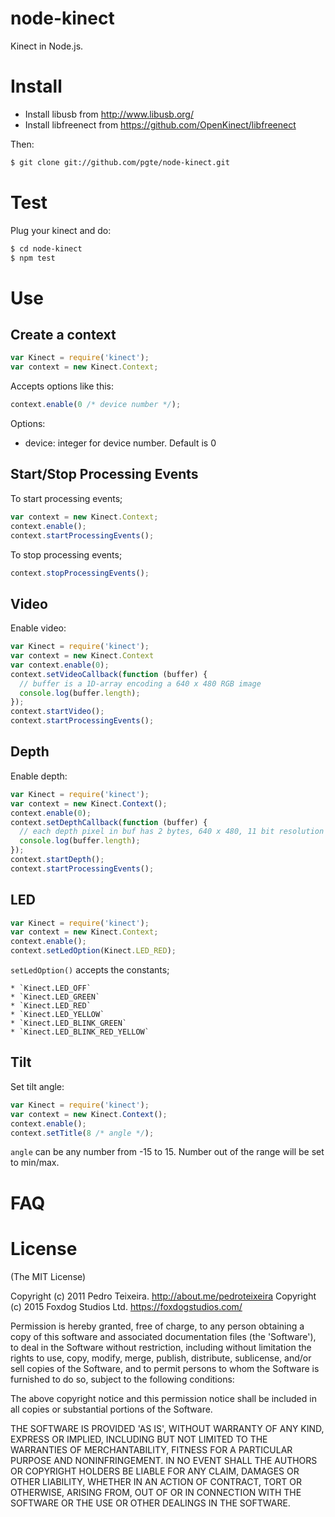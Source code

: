 # node-kinect

Kinect in Node.js.

# Install

* Install libusb from http://www.libusb.org/
* Install libfreenect from https://github.com/OpenKinect/libfreenect

Then:

```sh
$ git clone git://github.com/pgte/node-kinect.git
```

# Test

Plug your kinect and do:

```sh
$ cd node-kinect
$ npm test
```

# Use

## Create a context

```js
var Kinect = require('kinect');
var context = new Kinect.Context;
```

Accepts options like this:

```js
context.enable(0 /* device number */);
```


Options:

* device: integer for device number. Default is 0

## Start/Stop Processing Events

To start processing events;

```js
var context = new Kinect.Context;
context.enable();
context.startProcessingEvents();
```

To stop processing events;

```js
context.stopProcessingEvents();
```

## Video

Enable video:

```js
var Kinect = require('kinect');
var context = new Kinect.Context
var context.enable(0);
context.setVideoCallback(function (buffer) {
  // buffer is a 1D-array encoding a 640 x 480 RGB image
  console.log(buffer.length);
});
context.startVideo();
context.startProcessingEvents();
```

## Depth

Enable depth:

```js
var Kinect = require('kinect');
var context = new Kinect.Context();
context.enable(0);
context.setDepthCallback(function (buffer) {
  // each depth pixel in buf has 2 bytes, 640 x 480, 11 bit resolution
  console.log(buffer.length);
});
context.startDepth();
context.startProcessingEvents();

```


## LED

```js
var Kinect = require('kinect');
var context = new Kinect.Context;
context.enable();
context.setLedOption(Kinect.LED_RED);
```

`setLedOption()` accepts the constants;

    * `Kinect.LED_OFF`
    * `Kinect.LED_GREEN`
    * `Kinect.LED_RED`
    * `Kinect.LED_YELLOW`
    * `Kinect.LED_BLINK_GREEN`
    * `Kinect.LED_BLINK_RED_YELLOW`


## Tilt

Set tilt angle:

```js
var Kinect = require('kinect');
var context = new Kinect.Context();
context.enable();
context.setTitle(8 /* angle */);
```

`angle` can be any number from -15 to 15. Number out of the range will be set to min/max.

# FAQ


# License

(The MIT License)

Copyright (c) 2011 Pedro Teixeira. http://about.me/pedroteixeira
Copyright (c) 2015 Foxdog Studios Ltd. https://foxdogstudios.com/

Permission is hereby granted, free of charge, to any person obtaining a copy of
this software and associated documentation files (the 'Software'), to deal in
the Software without restriction, including without limitation the rights to
use, copy, modify, merge, publish, distribute, sublicense, and/or sell copies
of the Software, and to permit persons to whom the Software is furnished to do
so, subject to the following conditions:

The above copyright notice and this permission notice shall be included in all
copies or substantial portions of the Software.

THE SOFTWARE IS PROVIDED 'AS IS', WITHOUT WARRANTY OF ANY KIND, EXPRESS OR
IMPLIED, INCLUDING BUT NOT LIMITED TO THE WARRANTIES OF MERCHANTABILITY,
FITNESS FOR A PARTICULAR PURPOSE AND NONINFRINGEMENT. IN NO EVENT SHALL THE
AUTHORS OR COPYRIGHT HOLDERS BE LIABLE FOR ANY CLAIM, DAMAGES OR OTHER
LIABILITY, WHETHER IN AN ACTION OF CONTRACT, TORT OR OTHERWISE, ARISING FROM,
OUT OF OR IN CONNECTION WITH THE SOFTWARE OR THE USE OR OTHER DEALINGS IN THE
SOFTWARE.

